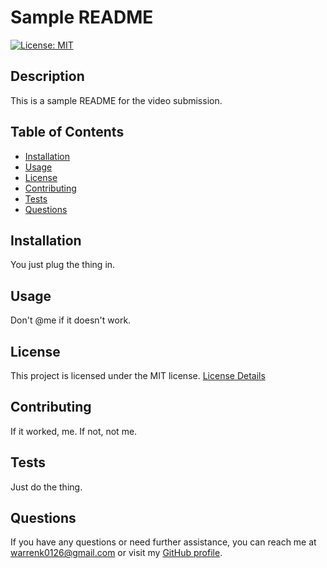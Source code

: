 # Sample README

[![License: MIT](https://img.shields.io/badge/License-MIT-yellow.svg)](https://opensource.org/licenses/MIT)

## Description

This is a sample README for the video submission.

## Table of Contents

- [Installation](#installation)
- [Usage](#usage)
- [License](#license)
- [Contributing](#contributing)
- [Tests](#tests)
- [Questions](#questions)

## Installation

You just plug the thing in.

## Usage

Don't @me if it doesn't work.

## License

This project is licensed under the MIT license. [License Details](https://opensource.org/licenses/MIT)

## Contributing

If it worked, me. If not, not me.

## Tests

Just do the thing.

## Questions

If you have any questions or need further assistance, you can reach me at warrenk0126@gmail.com or visit my [GitHub profile](https://github.com/warrenk0126).

